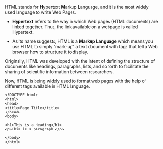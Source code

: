 HTML stands for **H**yper**t**ext **M**arkup **L**anguage, and it is the most widely used language to write Web Pages.

- **Hypertext** refers to the way in which Web pages (HTML documents) are linked together. Thus, the link available on a webpage is called Hypertext.
    
- As its name suggests, HTML is a **Markup Language** which means you use HTML to simply "mark-up" a text document with tags that tell a Web browser how to structure it to display.
    

Originally, HTML was developed with the intent of defining the structure of documents like headings, paragraphs, lists, and so forth to facilitate the sharing of scientific information between researchers.

Now, HTML is being widely used to format web pages with the help of different tags available in HTML language.

```
<!DOCTYPE html>
<html>
<head>
<title>Page Title</title>
</head>
<body>

<h1>This is a Heading</h1>
<p>This is a paragraph.</p>

</body>
</html>
```
